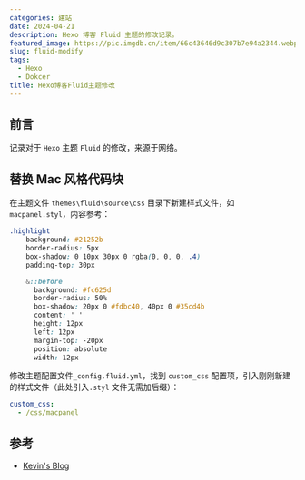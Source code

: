 ```yaml
---
categories: 建站
date: 2024-04-21
description: Hexo 博客 Fluid 主题的修改记录。
featured_image: https://pic.imgdb.cn/item/66c43646d9c307b7e94a2344.webp
slug: fluid-modify
tags:
  - Hexo
  - Dokcer
title: Hexo博客Fluid主题修改
---
```


## 前言

记录对于 `Hexo` 主题 `Fluid` 的修改，来源于网络。

## 替换 Mac 风格代码块

在主题文件 `themes\fluid\source\css` 目录下新建样式文件，如 `macpanel.styl`，内容参考：

```css
.highlight
    background: #21252b
    border-radius: 5px
    box-shadow: 0 10px 30px 0 rgba(0, 0, 0, .4)
    padding-top: 30px

    &::before
      background: #fc625d
      border-radius: 50%
      box-shadow: 20px 0 #fdbc40, 40px 0 #35cd4b
      content: ' '
      height: 12px
      left: 12px
      margin-top: -20px
      position: absolute
      width: 12px
```

修改主题配置文件`_config.fluid.yml`，找到 `custom_css` 配置项，引入刚刚新建的样式文件（此处引入`.styl` 文件无需加后缀）：

```yaml
custom_css:
  - /css/macpanel
```

## 参考

- [Kevin's Blog](https://blog.kevinchu.top/2023/07/17/hexo-theme-fluid-modify/)